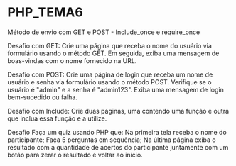 # PHP_TEMA6
Método de envio com GET e POST - Include_once e require_once

Desafio com GET:
Crie uma página que receba o nome do usuário via formulário usando o método GET. Em seguida, exiba uma mensagem de boas-vindas com o nome fornecido na URL.

Desafio com POST:
Crie uma página de login que receba um nome de usuário e senha via formulário usando o método POST. Verifique se o usuário é "admin" e a senha é "admin123". Exiba uma mensagem de login bem-sucedido ou falha.

Desafio com Include:
Crie duas páginas, uma contendo uma função e outra que inclua essa função e a utilize.

Desafio
Faça um quiz usando PHP que:
Na primeira tela receba o nome do participante;
Faça 5 perguntas em sequência;
Na última página exiba o resultado com a quantidade de acertos do participante juntamente
com um botão para zerar o resultado e voltar ao início.
